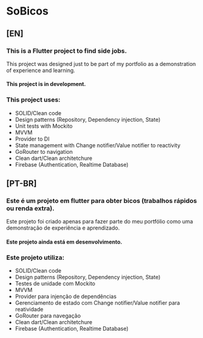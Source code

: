# SoBicos

## [EN]

### This is a Flutter project to find side jobs.

This project was designed just to be part of my portfolio as a demonstration of experience and learning.

#### This project is in development.

### This project uses:

- SOLID/Clean code
- Design patterns (Repository, Dependency injection, State)
- Unit tests with Mockito
- MVVM
- Provider to DI
- State management with Change notifier/Value notifier to reactivity
- GoRouter to navigation
- Clean dart/Clean architetchure
- Firebase (Authentication, Realtime Database)

## [PT-BR]

### Este é um projeto em flutter para obter bicos (trabalhos rápidos ou renda extra).

Este projeto foi criado apenas para fazer parte do meu portfólio como uma demonstração de experiência e aprendizado.

#### Este projeto ainda está em desenvolvimento.

### Este projeto utiliza:

- SOLID/Clean code
- Design patterns (Repository, Dependency injection, State)
- Testes de unidade com Mockito
- MVVM
- Provider para injenção de dependências
- Gerenciamento de estado com Change notifier/Value notifier para reatividade
- GoRouter para navegação
- Clean dart/Clean architetchure
- Firebase (Authentication, Realtime Database)


